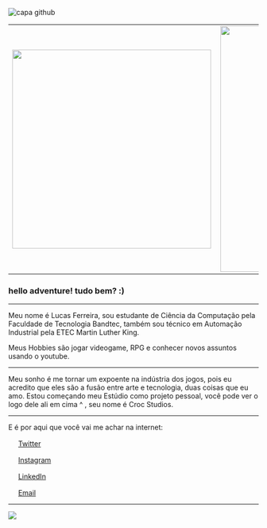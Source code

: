 ![capa github](https://github.com/lucas-ferreira-lf/lucas-ferreira-lf/blob/main/img/capaGithub.png)  


<center>
  <table>
    <tr>
        <td><img width="400px" align="left" src="https://github-readme-stats.vercel.app/api/top-langs/?username=lucasFerreiraLF&hide=html&layout=compact&theme=cobalt" /></td>
        <td><img width="495px" align="left" src="https://github-readme-stats.vercel.app/api?username=lucasFerreiraLF&theme=cobalt"/></td>
    </tr>   
  </table>
</center>  



### hello adventure! tudo bem? :) 

---

Meu nome é Lucas Ferreira, sou estudante de Ciência da Computação pela Faculdade de Tecnologia Bandtec, também sou técnico em Automação Industrial pela ETEC Martin Luther King.

Meus Hobbies são jogar videogame, RPG e conhecer novos assuntos usando o youtube.

---

Meu sonho é me tornar um expoente na indústria dos jogos, pois eu acredito que eles são a fusão entre arte e tecnologia, duas coisas que eu amo.
Estou começando meu Estúdio como projeto pessoal, você pode ver o logo dele ali em cima ^ , seu nome é Croc Studios.

---

E é por aqui que você vai me achar na internet: 

<a href="https://twitter.com/jovemdesmotiva"><img src="https://github.com/lucasFerreiraLF/lucasFerreiraLF/blob/main/img/twitter.png" width="16"></img></a> [Twitter](https://twitter.com/jovemdesmotiva)   

<a href="https://www.instagram.com/jovemdesmotivado/"><img src="https://github.com/lucasFerreiraLF/lucasFerreiraLF/blob/main/img/instagram.png" width="16"></img></a> [Instagram](https://www.instagram.com/jovemdesmotivado/)  

<a href="https://https://www.linkedin.com/in/lucas-ferreira-3a0a9717b/"><img src="https://github.com/lucasFerreiraLF/lucasFerreiraLF/blob/main/img/linkedin.png" width="16"></img></a> [LinkedIn](https://www.linkedin.com/in/lucas-ferreira-3a0a9717b/)  

<a href="mailto:lucas.ferreira057@bandtec.com.br"><img src="https://github.com/lucasFerreiraLF/lucasFerreiraLF/blob/main/img/email.png" width="16"></img></a> [Email](mailto:lucas.ferreira057@bandtec.com.br)  

---  

![](https://komarev.com/ghpvc/?username=lucasFerreiraLF&color=blue&style=flat)
